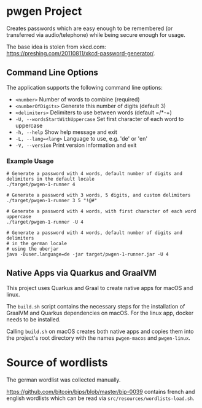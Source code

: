 # pwgen Project

Creates passwords
which are easy enough to be remembered
(or transferred via audio/telephone)
while being secure enough for usage.

The base idea is stolen from xkcd.com: https://preshing.com/20110811/xkcd-password-generator/.

## Command Line Options

The application supports the following command line options:

- `<number>` Number of words to combine (required)
- `<numberOfDigits>` Generate this number of digits (default  3)
- `<delimiters>` Delimiters to use between words (default  =/*-+)
- `-U, --wordsStartWithUppercase` Set first character of each word to uppercase
- `-h, --help` Show help message and exit
- `-L, --lang=<lang>` Language to use, e.g. 'de' or 'en'
- `-V, --version` Print version information and exit

### Example Usage

```shell script
# Generate a password with 4 words, default number of digits and delimiters in the default locale
./target/pwgen-1-runner 4

# Generate a password with 3 words, 5 digits, and custom delimiters
./target/pwgen-1-runner 3 5 "!@#"

# Generate a password with 4 words, with first character of each word uppercase
./target/pwgen-1-runner -U 4

# Generate a password with 4 words, default number of digits and delimiters 
# in the german locale
# using the uberjar
java -Duser.language=de -jar target/pwgen-1-runner.jar -U 4
```

## Native Apps via Quarkus and GraalVM

This project uses Quarkus and Graal to create native apps for macOS and linux.

The `build.sh` script contains the necessary steps
for the installation of GraalVM and Quarkus dependencies on macOS.
For the linux app, docker needs to be installed.

Calling `build.sh` on macOS creates both native apps
and copies them into the project's root directory
with the names `pwgen-macos` and `pwgen-linux`.

# Source of wordlists

The german wordlist was collected manually.

https://github.com/bitcoin/bips/blob/master/bip-0039 contains french and english wordlists
which can be read via `src/resources/wordlists-load.sh`.
